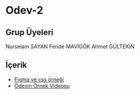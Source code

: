 # Odev-2

## Grup Üyeleri
  Nurselam SAYAN
  Feride MAVİGÖK
  Ahmet GÜLTEKİN
## İçerik

-  [Figma ve css örneği](https://www.figma.com/file/9WxsY4qgl7Elca9cv9Y5z6/Untitled?node-id=0%3A1)
- [Ödevin Örnek Videosu](https://www.loom.com/share/f6db31129ce64027b011a872dd91b867)

